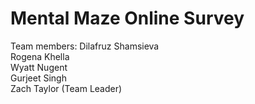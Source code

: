 # Mental Maze Online Survey

Team members:
Dilafruz Shamsieva <br>
Rogena Khella <br>
Wyatt Nugent <br>
Gurjeet Singh <br>
Zach Taylor (Team Leader)

